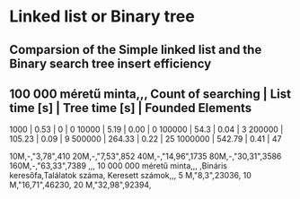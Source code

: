 # Linked list or Binary tree

## Comparsion of the Simple linked list and the Binary search tree insert efficiency

100 000 méretű minta,,,
Count of searching | List time [s] | Tree time [s] | Founded Elements
---------------------------------------------------------------------
1000               |  0.53         |    0          |   0
10000              |  5.19         |   0.00        |   0
100000             | 54.3          |   0.04        |   3
200000             | 105.23        |   0.09        |   9
500000             | 264.33        |   0.22        |   25
1000000            | 542.79        |   0.41        |   47

10M,-,"3,78",410
20M,-,"7,53",852
40M,-,"14,96",1735
80M,-,"30,31",3586
160M,-,"63,33",7389
,,,
10 000 000 méretű minta,,,
,Bináris keresőfa,Találatok száma,
Keresett számok,,,
5 M,"8,3",23036,
10 M,"16,71",46230,
20 M,"32,98",92394,
